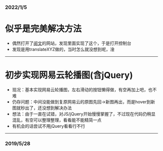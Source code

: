 ### 2022/1/5
# 似乎是完美解决方法
- 偶然打开了[阅文](https://www.yuewen.com/#&about)的网站，发现里面实现了这个，于是打开控制台
- 发现是用translateXYZ做的，当时怎么就没想到呢，淦
---
# 初步实现网易云轮播图(含jQuery)
- 现况：基本实现网易云轮播图，左右滑动的按钮懒得做，有空再加上吧，也不难
- 仍存问题：中间没能做到复原网易云的原图先回→新图再出，而是hover到新图就秒出了，还没想到解决办法
- 想法：由于一直在试错，对JS/jQuery开始慢慢掌握了，不过现在代码仍稍显混乱，有空可以整理整理，看看能不能精简一点
- 有机会的话尝试不用jQuery看看行不行

---
### 2019/5/28
